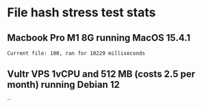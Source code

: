 # File hash stress test stats
## Macbook Pro M1 8G running MacOS 15.4.1
`Current file: 100, ran for 10229 milliseconds`
## Vultr VPS 1vCPU and 512 MB (costs 2.5 per month) running Debian 12
``

